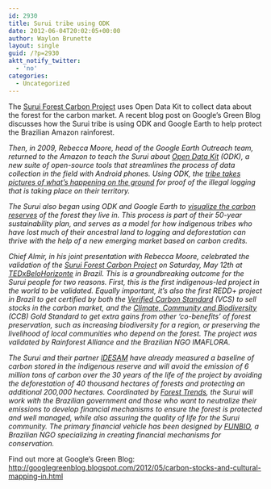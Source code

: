 ```yaml
---
id: 2930
title: Surui tribe using ODK
date: 2012-06-04T20:02:05+00:00
author: Waylon Brunette
layout: single
guid: /?p=2930
aktt_notify_twitter:
  - 'no'
categories:
  - Uncategorized
---
```

The [Surui Forest Carbon Project](http://translate.google.com/translate?sl=pt&tl=en&js=n&prev=_t&hl=en&ie=UTF-8&layout=2&eotf=1&u=http%3A%2F%2Fwww.equipe.org.br%2Fnoticia.php%3Fid%3D212&act=url) uses Open Data Kit to collect data about the forest for the carbon market. A recent blog post on Google’s Green Blog discusses how the Surui tribe is using ODK and Google Earth to help protect the Brazilian Amazon rainforest.

_Then, in 2009, Rebecca Moore, head of the Google Earth Outreach team, returned to the Amazon to teach the Surui about_ [_Open Data Kit_](/) _(ODK), a new suite of open-source tools that streamlines the process of data collection in the field with Android phones. Using ODK, the_ [_tribe takes pictures of what’s happening on the ground_](http://www.childrenoftheamazon.com/videos/trading-bows-arrows-for-laptops-one-year-later/) _for proof of the illegal logging that is taking place on their territory._

_The Surui also began using ODK and Google Earth to_ [_visualize the carbon reserves_](http://cfm.earthoutreach.org/partner-projects/idesam) _of the forest they live in. This process is part of their 50-year sustainability plan, and serves as a model for how indigenous tribes who have lost much of their ancestral land to logging and deforestation can thrive with the help of a new emerging market based on carbon credits._

_Chief Almir, in his joint presentation with Rebecca Moore, celebrated the validation of the_ [_Surui Forest Carbon Project_](http://translate.google.com/translate?sl=pt&tl=en&js=n&prev=_t&hl=en&ie=UTF-8&layout=2&eotf=1&u=http%3A%2F%2Fwww.equipe.org.br%2Fnoticia.php%3Fid%3D212&act=url) _on Saturday, May 12th at_ [_TEDxBeloHorizonte_](http://www.tedxbelohorizonte.com/) _in Brazil. This is a groundbreaking outcome for the Surui people for two reasons. First, this is the first indigenous-led project in the world to be validated. Equally important, it’s also the first REDD+ project in Brazil to get certified by both the_ [_Verified Carbon Standard_](http://v-c-s.org/) _(VCS) to sell stocks in the carbon market, and the_ [_Climate, Community and Biodiversity_](http://www.climate-standards.org/) _(CCB) Gold Standard to get extra gains from other ‘co-benefits’ of forest preservation, such as increasing biodiversity for a region, or preserving the livelihood of local communities who depend on the forest. The project was validated by Rainforest Alliance and the Brazilian NGO IMAFLORA._

_The Surui and their partner_ [_IDESAM_](http://www.idesam.org.br/) _have already measured a baseline of carbon stored in the indigenous reserve and will avoid the emission of 6 million tons of carbon over the 30 years of the life of the project by avoiding the deforestation of 40 thousand hectares of forests and protecting an additional 200,000 hectares. Coordinated by_ [_Forest Trends_](http://forest-trends.org/)_, the Surui will work with the Brazilian government and those who want to neutralize their emissions to develop financial mechanisms to ensure the forest is protected and well managed, while also assuring the quality of life for the Surui community. The primary financial vehicle has been designed by_ [_FUNBIO_](http://www.funbio.org.br/)_, a Brazilian NGO specializing in creating financial mechanisms for conservation._

Find out more at Google’s Green Blog: <http://googlegreenblog.blogspot.com/2012/05/carbon-stocks-and-cultural-mapping-in.html>
